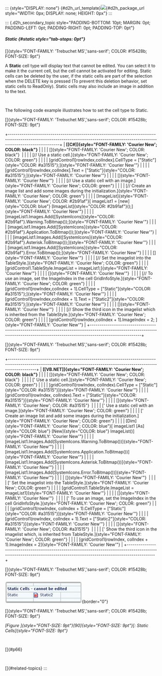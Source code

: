 ::: {style="DISPLAY: none"}
[](ms-xhelp:///?Id=d2h_url_template){#d2h_url_template}![](!package_url!){#d2h_package_url style="WIDTH: 0px; DISPLAY: none; HEIGHT: 0px"}
:::

::: {.d2h_secondary_topic style="PADDING-BOTTOM: 10pt; MARGIN: 0pt; PADDING-LEFT: 0pt; PADDING-RIGHT: 0pt; PADDING-TOP: 0pt"}
##### Static {#static style="tab-stops: 0pt"}

[]{style="FONT-FAMILY: 'Trebuchet MS','sans-serif'; COLOR: #15428b; FONT-SIZE: 9pt"} 

A **Static** cell type will display text that cannot be edited. You can select it to make it the current cell, but the cell cannot be activated for editing. Static cells can be deleted by the user, if the static cells are part of the selection when the DELETE key is pressed (To prevent this deletion behavior, set static cells to ReadOnly). Static cells may also include an image in addition to the text.

 

The following code example illustrates how to set the cell type to Static.

[]{style="FONT-FAMILY: 'Trebuchet MS','sans-serif'; COLOR: #15428b; FONT-SIZE: 9pt"} 

+--------------------------------------------------------------------------------------------------------------------------------------------------------------------------------------+
| **[\[C#\]]{style="FONT-FAMILY: 'Courier New'; COLOR: black"}**                                                                                                                       |
|                                                                                                                                                                                      |
| []{style="FONT-FAMILY: 'Courier New'; COLOR: black"}                                                                                                                                 |
|                                                                                                                                                                                      |
| [// Use a static cell.]{style="FONT-FAMILY: 'Courier New'; COLOR: green"}                                                                                                            |
|                                                                                                                                                                                      |
| [gridControl1\[rowIndex,colIndex\].CellType = [\"Static\"]{style="COLOR: #a31515"};]{style="FONT-FAMILY: 'Courier New'"}                                                             |
|                                                                                                                                                                                      |
| [gridControl1\[rowIndex,colIndex\].Text = [\"Static\"]{style="COLOR: #a31515"};]{style="FONT-FAMILY: 'Courier New'"}                                                                 |
|                                                                                                                                                                                      |
| []{style="FONT-FAMILY: 'Courier New'"}                                                                                                                                               |
|                                                                                                                                                                                      |
| [// Use a static cell with an image.]{style="FONT-FAMILY: 'Courier New'; COLOR: green"}                                                                                              |
|                                                                                                                                                                                      |
| [// Create an image list and add some images during the initialization.]{style="FONT-FAMILY: 'Courier New'; COLOR: green"}                                                           |
|                                                                                                                                                                                      |
| [ImageList]{style="FONT-FAMILY: 'Courier New'; COLOR: #2b91af"}[ imageList1 = [new]{style="COLOR: blue"} [ImageList]{style="COLOR: #2b91af"}();]{style="FONT-FAMILY: 'Courier New'"} |
|                                                                                                                                                                                      |
| [imageList1.Images.Add([SystemIcons]{style="COLOR: #2b91af"}.Warning.ToBitmap());]{style="FONT-FAMILY: 'Courier New'"}                                                               |
|                                                                                                                                                                                      |
| [imageList1.Images.Add([SystemIcons]{style="COLOR: #2b91af"}.Application.ToBitmap());]{style="FONT-FAMILY: 'Courier New'"}                                                           |
|                                                                                                                                                                                      |
| [imageList1.Images.Add([SystemIcons]{style="COLOR: #2b91af"}.Asterisk.ToBitmap());]{style="FONT-FAMILY: 'Courier New'"}                                                              |
|                                                                                                                                                                                      |
| [imageList1.Images.Add([SystemIcons]{style="COLOR: #2b91af"}.Error.ToBitmap());]{style="FONT-FAMILY: 'Courier New'"}                                                                 |
|                                                                                                                                                                                      |
| []{style="FONT-FAMILY: 'Courier New'"}                                                                                                                                               |
|                                                                                                                                                                                      |
| [// Set the imagelist into the TableStyle.]{style="FONT-FAMILY: 'Courier New'; COLOR: green"}                                                                                        |
|                                                                                                                                                                                      |
| [gridControl1.TableStyle.ImageList = imageList1;]{style="FONT-FAMILY: 'Courier New'"}                                                                                                |
|                                                                                                                                                                                      |
| []{style="FONT-FAMILY: 'Courier New'"}                                                                                                                                               |
|                                                                                                                                                                                      |
| [// To use an image, set the ImageIndex in the cell GridInfoStyle.]{style="FONT-FAMILY: 'Courier New'; COLOR: green"}                                                                |
|                                                                                                                                                                                      |
| [gridControl1\[rowIndex,colIndex + 1\].CellType = [\"Static\"]{style="COLOR: #a31515"};]{style="FONT-FAMILY: 'Courier New'"}                                                         |
|                                                                                                                                                                                      |
| [gridControl1\[rowIndex,colIndex + 1\].Text = [\"Static2\"]{style="COLOR: #a31515"};]{style="FONT-FAMILY: 'Courier New'"}                                                            |
|                                                                                                                                                                                      |
| []{style="FONT-FAMILY: 'Courier New'"}                                                                                                                                               |
|                                                                                                                                                                                      |
| [// Show the third icon in the imagelist which is inherited from the TableStyle.]{style="FONT-FAMILY: 'Courier New'; COLOR: green"}                                                  |
|                                                                                                                                                                                      |
| [gridControl1\[rowIndex,colIndex + 1\].ImageIndex = 2; ]{style="FONT-FAMILY: 'Courier New'"}                                                                                         |
+--------------------------------------------------------------------------------------------------------------------------------------------------------------------------------------+

[]{style="FONT-FAMILY: 'Trebuchet MS','sans-serif'; COLOR: #15428b; FONT-SIZE: 9pt"} 

+--------------------------------------------------------------------------------------------------------------------------------------------------------------------------+
| **[\[VB.NET\]]{style="FONT-FAMILY: 'Courier New'; COLOR: black"}**                                                                                                       |
|                                                                                                                                                                          |
| []{style="FONT-FAMILY: 'Courier New'; COLOR: black"}                                                                                                                     |
|                                                                                                                                                                          |
| [\' Use a static cell.]{style="FONT-FAMILY: 'Courier New'; COLOR: green"}                                                                                                |
|                                                                                                                                                                          |
| [gridControl1(rowIndex, colIndex).CellType = [\"Static\"]{style="COLOR: #a31515"}]{style="FONT-FAMILY: 'Courier New'"}                                                   |
|                                                                                                                                                                          |
| [gridControl1(rowIndex, colIndex).Text = [\"Static\"]{style="COLOR: #a31515"}]{style="FONT-FAMILY: 'Courier New'"}                                                       |
|                                                                                                                                                                          |
| []{style="FONT-FAMILY: 'Courier New'; COLOR: #a31515"}                                                                                                                   |
|                                                                                                                                                                          |
| [\' Use a static cell with an image.]{style="FONT-FAMILY: 'Courier New'; COLOR: green"}                                                                                  |
|                                                                                                                                                                          |
| [\' Create an image list and add some images during the initialization.]{style="FONT-FAMILY: 'Courier New'; COLOR: green"}                                               |
|                                                                                                                                                                          |
| [Dim]{style="FONT-FAMILY: 'Courier New'; COLOR: blue"}[ imageList1 [As]{style="COLOR: blue"} [New]{style="COLOR: blue"} ImageList()]{style="FONT-FAMILY: 'Courier New'"} |
|                                                                                                                                                                          |
| [imageList1.Images.Add(SystemIcons.Warning.ToBitmap())]{style="FONT-FAMILY: 'Courier New'"}                                                                              |
|                                                                                                                                                                          |
| [imageList1.Images.Add(SystemIcons.Application.ToBitmap())]{style="FONT-FAMILY: 'Courier New'"}                                                                          |
|                                                                                                                                                                          |
| [imageList1.Images.Add(SystemIcons.Asterisk.ToBitmap())]{style="FONT-FAMILY: 'Courier New'"}                                                                             |
|                                                                                                                                                                          |
| [imageList1.Images.Add(SystemIcons.Error.ToBitmap())]{style="FONT-FAMILY: 'Courier New'"}                                                                                |
|                                                                                                                                                                          |
| []{style="FONT-FAMILY: 'Courier New'"}                                                                                                                                   |
|                                                                                                                                                                          |
| [\' Set the imagelist into the TableStyle.]{style="FONT-FAMILY: 'Courier New'; COLOR: green"}                                                                            |
|                                                                                                                                                                          |
| [gridControl1.TableStyle.ImageList = imageList1]{style="FONT-FAMILY: 'Courier New'"}                                                                                     |
|                                                                                                                                                                          |
| []{style="FONT-FAMILY: 'Courier New'"}                                                                                                                                   |
|                                                                                                                                                                          |
| [\' To use an image, set the ImageIndex in the cell GridInfoStyle.]{style="FONT-FAMILY: 'Courier New'; COLOR: green"}                                                    |
|                                                                                                                                                                          |
| [gridControl1(rowIndex, colIndex + 1).CellType = [\"Static\"]{style="COLOR: #a31515"}]{style="FONT-FAMILY: 'Courier New'"}                                               |
|                                                                                                                                                                          |
| [gridControl1(rowIndex, colIndex + 1).Text = [\"Static2\"]{style="COLOR: #a31515"}]{style="FONT-FAMILY: 'Courier New'"}                                                  |
|                                                                                                                                                                          |
| []{style="FONT-FAMILY: 'Courier New'; COLOR: #a31515"}                                                                                                                   |
|                                                                                                                                                                          |
| [\' Show the third icon in the imagelist which, is inherited from TableStyle.]{style="FONT-FAMILY: 'Courier New'; COLOR: green"}                                         |
|                                                                                                                                                                          |
| [gridControl1(rowIndex, colIndex + 1).ImageIndex = 2]{style="FONT-FAMILY: 'Courier New'"}                                                                                |
+--------------------------------------------------------------------------------------------------------------------------------------------------------------------------+

[]{style="FONT-FAMILY: 'Trebuchet MS','sans-serif'; COLOR: #15428b; FONT-SIZE: 9pt"} 

![](ImagesExt/image91_96.jpg){border="0"}

[]{style="FONT-FAMILY: 'Trebuchet MS','sans-serif'; COLOR: #15428b; FONT-SIZE: 9pt"} 

*[Figure ]{style="FONT-SIZE: 9pt"}[90]{style="FONT-SIZE: 9pt"}[: Static Cells]{style="FONT-SIZE: 9pt"}*

 

[]{#p66} 

 

[]{#related-topics}
:::
